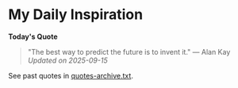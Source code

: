 # My Daily Inspiration

**Today's Quote**  
> "The best way to predict the future is to invent it." — Alan Kay  
*Updated on 2025-09-15*

See past quotes in [quotes-archive.txt](quotes-archive.txt).
